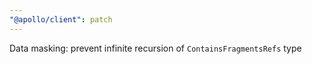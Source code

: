 ```yaml
---
"@apollo/client": patch
---
```


Data masking: prevent infinite recursion of `ContainsFragmentsRefs` type

